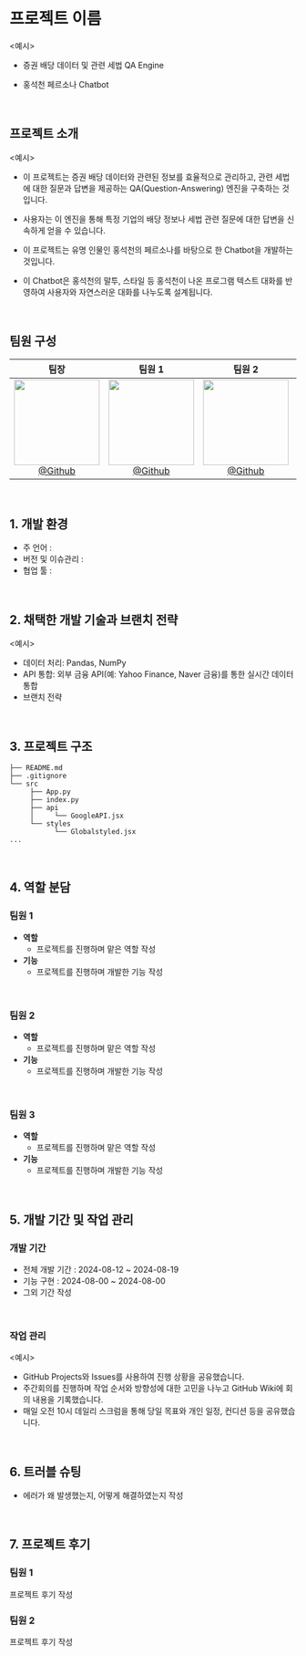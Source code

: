 # 프로젝트 이름
<예시>

- 증권 배당 데이터 및 관련 세법 QA Engine

- 홍석천 페르소나 Chatbot
  

<br>

## 프로젝트 소개
<예시>

- 이 프로젝트는 증권 배당 데이터와 관련된 정보를 효율적으로 관리하고, 관련 세법에 대한 질문과 답변을 제공하는 QA(Question-Answering) 엔진을 구축하는 것입니다.
- 사용자는 이 엔진을 통해 특정 기업의 배당 정보나 세법 관련 질문에 대한 답변을 신속하게 얻을 수 있습니다.
  
- 이 프로젝트는 유명 인물인 홍석천의 페르소나를 바탕으로 한 Chatbot을 개발하는 것입니다.
- 이 Chatbot은 홍석천의 말투, 스타일 등 홍석천이 나온 프로그램 텍스트 대화를 반영하여 사용자와 자연스러운 대화를 나누도록 설계됩니다. 
<br>

## 팀원 구성

<div align="center">

| **팀장** | **팀원 1** | **팀원 2** | **팀원 3** | **팀원 4** |
| :------: |  :------: | :------: | :------: | :------: |
|[<img src="https://avatars.githubusercontent.com/u/156163982?v=4" height=150 width=150> <br/> @Github](https://github.com/) |[<img src="https://avatars.githubusercontent.com/u/156163982?v=4" height=150 width=150> <br/> @Github](https://github.com/) |[<img src="https://avatars.githubusercontent.com/u/156163982?v=4" height=150 width=150> <br/> @Github](https://github.com/) |[<img src="https://avatars.githubusercontent.com/u/156163982?v=4" height=150 width=150> <br/> @Github](https://github.com/) |[<img src="https://avatars.githubusercontent.com/u/156163982?v=4" height=150 width=150> <br/> @Github](https://github.com/) |
</div>

<br>

## 1. 개발 환경

- 주 언어 : 
- 버전 및 이슈관리 : 
- 협업 툴 :

<br>

## 2. 채택한 개발 기술과 브랜치 전략
<예시>

- 데이터 처리: Pandas, NumPy
- API 통합: 외부 금융 API(예: Yahoo Finance, Naver 금융)를 통한 실시간 데이터 통합
- 브랜치 전략

<br>

## 3. 프로젝트 구조
```
├── README.md
├── .gitignore
└── src
     ├── App.py
     ├── index.py
     ├── api
     │     └── GoogleAPI.jsx
     └── styles
           └── Globalstyled.jsx
...

```

<br>

## 4. 역할 분담

### 팀원 1
- **역할**
    - 프로젝트를 진행하며 맡은 역할 작성
- **기능**
    - 프로젝트를 진행하며 개발한 기능 작성
<br>

### 팀원 2
- **역할**
    - 프로젝트를 진행하며 맡은 역할 작성
- **기능**
    - 프로젝트를 진행하며 개발한 기능 작성
<br>

### 팀원 3
- **역할**
    - 프로젝트를 진행하며 맡은 역할 작성
- **기능**
    - 프로젝트를 진행하며 개발한 기능 작성
<br>

## 5. 개발 기간 및 작업 관리

### 개발 기간
- 전체 개발 기간 : 2024-08-12 ~ 2024-08-19
- 기능 구현 : 2024-08-00 ~ 2024-08-00
- 그외 기간 작성
  
<br>

### 작업 관리
<예시>
- GitHub Projects와 Issues를 사용하여 진행 상황을 공유했습니다.
- 주간회의를 진행하며 작업 순서와 방향성에 대한 고민을 나누고 GitHub Wiki에 회의 내용을 기록했습니다.
- 매일 오전 10시 데일리 스크럼을 통해 당일 목표와 개인 일정, 컨디션 등을 공유했습니다.

<br>

## 6. 트러블 슈팅
- 에러가 왜 발생했는지, 어떻게 해결하였는지 작성


<br>

## 7. 프로젝트 후기

### 팀원 1
프로젝트 후기 작성

### 팀원 2
프로젝트 후기 작성
<br>

